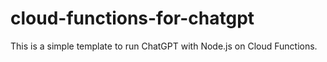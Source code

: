 # cloud-functions-for-chatgpt

This is a simple template to run ChatGPT with Node.js on Cloud Functions.
